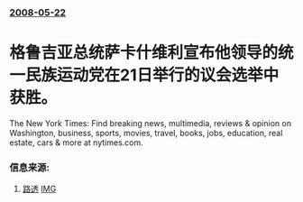 ### [2008-05-22](/news/2008/05/22/index.md)

##### 
# 格鲁吉亚总统萨卡什维利宣布他领导的统一民族运动党在21日举行的议会选举中获胜。

The New York Times: Find breaking news, multimedia, reviews & opinion on Washington, business, sports, movies, travel, books, jobs, education, real estate, cars & more at nytimes.com.


### 信息来源:

1. [路透](http://www.iht.com/articles/reuters/2008/05/18/europe/OUKWD-UK-GEORGIA-ELECTION.php) [IMG](https://static01.nyt.com/newsgraphics/images/icons/defaultPromoCrop.png)
